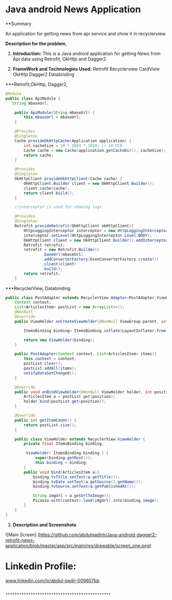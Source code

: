 # Java android News Application


**Summary

An application for getting news from api service and show it in recyclerview.


 **Description for the problem.**
 
 1. **Introduction:**
This is a Java android application for getting News from Api data using Retrofit, OkHttp and Dagger2.

 2. **FrameWork and Technologies Used:**
Retrofit
Recyclerview
CardView
OkHttp
Dagger2
Databinding


***Retrofit,OkHttp, Dagger2, 

```java
@Module
public class ApiModule {
   String mbaseUrl;

    public ApiModule(String mbaseUrl) {
        this.mbaseUrl = mbaseUrl;
    }

    @Provides
    @Singleton
    Cache provideOkHttpCache(Application application) {
        int cacheSize = 10 * 1024 * 1024; // 10 MiB
        Cache cache = new Cache(application.getCacheDir(), cacheSize);
        return cache;
    }

    @Provides
    @Singleton
    OkHttpClient provideOkhttpClient(Cache cache) {
        OkHttpClient.Builder client = new OkHttpClient.Builder();
        client.cache(cache);
        return client.build();
    }

    //interceptor is used for showing logs.

    @Provides
    @Singleton
    Retrofit provideRetrofit(OkHttpClient okHttpClient){
        HttpLoggingInterceptor interceptor = new HttpLoggingInterceptor();
        interceptor.setLevel(HttpLoggingInterceptor.Level.BODY);
        OkHttpClient client = new OkHttpClient.Builder().addInterceptor(interceptor).build();
        Retrofit retrofit;
        retrofit = new Retrofit.Builder()
                .baseUrl(mbaseUrl)
                .addConverterFactory(GsonConverterFactory.create())
                .client(client)
                .build();
        return retrofit;
    }

```

***RecyclerView, Databinding

```java
public class PostAdapter extends RecyclerView.Adapter<PostAdapter.ViewHolder> {
    Context context;
    List<ArticlesItem> postList = new ArrayList<>();
    @NonNull
    @Override
    public ViewHolder onCreateViewHolder(@NonNull ViewGroup parent, int viewType) {

        ItemsBinding binding= ItemsBinding.inflate(LayoutInflater.from(parent.getContext()), parent, false);

        return new ViewHolder(binding);
    }

    public PostAdapter(Context context, List<ArticlesItem> items){
        this.context = context;
        postList.clear();
        postList.addAll(items);
        notifyDataSetChanged();
    }

    @Override
    public void onBindViewHolder(@NonNull ViewHolder holder, int position) {
        ArticlesItem a = postList.get(position);
        holder.bind(postList.get(position));
    }

    @Override
    public int getItemCount() {
        return postList.size();
    }

    public class ViewHolder extends RecyclerView.ViewHolder {
        private final ItemsBinding binding;

         ViewHolder( ItemsBinding binding ) {
             super(binding.getRoot());
             this.binding = binding;
        }
        public void bind(ArticlesItem a){
            binding.tvTitle.setText(a.getTitle());
            binding.tvDate.setText(a.getSource().getName());
            binding.tvSource.setText(a.getPublishedAt());

            String imgUrl = a.getUrlToImage();
            Picasso.with(context).load(imgUrl).into(binding.image);
        }
    }
}

```
                         
3. **Description and Screenshots**

![Main Screen]
(https://github.com/abdulqadirtr/Java-android-dagger2-retrofit-news-application/blob/master/app/src/main/res/drawable/screen_one.png)


 # Linkedin Profile:
 www.linkedin.com/in/abdul-qadir-009607bb
 
 
                               **********************************************
 
